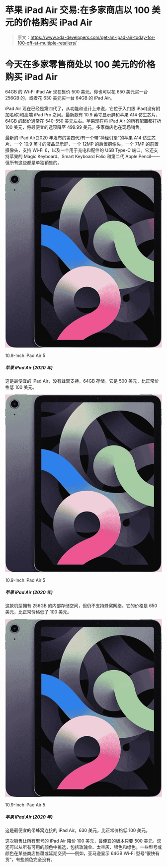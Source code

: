 # 苹果 iPad Air 交易:在多家商店以 100 美元的价格购买 iPad Air

> 原文：<https://www.xda-developers.com/get-an-ipad-air-today-for-100-off-at-multiple-retailers/>

# 今天在多家零售商处以 100 美元的价格购买 iPad Air

64GB 的 Wi-Fi iPad Air 现在售价 500 美元。你也可以花 650 美元买一台 256GB 的，或者花 630 美元买一台 64GB 的 iPad Air。

iPad Air 现在已经是第四代了，从功能和设计上来说，它位于入门级 iPad(没有附加名称)和高端 iPad Pro 之间。最新款有 10.9 英寸显示屏和苹果 A14 仿生芯片，64GB 的起价通常在 540-550 美元左右。苹果现在将 iPad Air 的所有配置都打折 100 美元，将最便宜的选项降至 499.99 美元。多家商店也在现场销售。

最新的 iPad Air(2020 年发布的第四代)有一个带“神经引擎”的苹果 A14 仿生芯片，一个 10.9 英寸的液晶显示屏，一个 12MP 的后置摄像头，一个 7MP 的前置摄像头，支持 Wi-Fi 6，以及一个用于充电和配件的 USB Type-C 端口。它还支持苹果的 Magic Keyboard、Smart Keyboard Folio 和第二代 Apple Pencil——但所有这些都是单独销售的。

 <picture>![This middle-range iPad offers 64GB of storage and supports Verizon's cellular data plans. You can save $150 by claiming it for $599 only.](img/198f649ef373069cfc4a519b92f8d890.png)</picture> 

10.9-Inch iPad Air 5

##### 苹果 iPad Air (2020 年)

这是最便宜的 iPad Air，没有蜂窝支持，64GB 存储。它是 500 美元，比正常价格低 100 美元。

 <picture>![This middle-range iPad offers 64GB of storage and supports Verizon's cellular data plans. You can save $150 by claiming it for $599 only.](img/198f649ef373069cfc4a519b92f8d890.png)</picture> 

10.9-Inch iPad Air 5

##### 苹果 iPad Air (2020 年)

这款机型拥有 256GB 的内部存储空间，但仍不支持蜂窝网络。它的价格是 650 美元，比正常价格低了 100 美元。

 <picture>![This middle-range iPad offers 64GB of storage and supports Verizon's cellular data plans. You can save $150 by claiming it for $599 only.](img/198f649ef373069cfc4a519b92f8d890.png)</picture> 

10.9-Inch iPad Air 5

##### 苹果 iPad Air (2020 年)

这是最便宜的带蜂窝连接的 iPad Air。630 美元，比正常价格低 100 美元。

这次销售让所有型号的 iPad Air 降价 100 美元，最便宜的版本只要 500 美元。您还可以从所有可用的颜色中挑选，包括玫瑰金、太空灰、银色和绿色。一些型号或颜色在某些商店售罄或延期交货——例如，亚马逊显示 64GB Wi-Fi 型号“很快有货”，有些颜色完全没有。